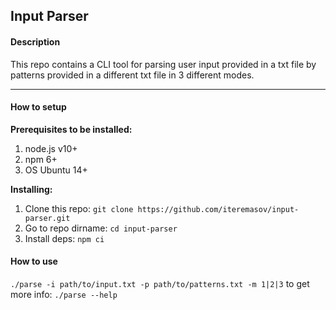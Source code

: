 ## Input Parser

#### Description

This repo contains a CLI tool for parsing user input provided in a txt file by patterns provided in a different txt file in 3 different modes.

_____________________________________________________________
#### How to setup 

**Prerequisites to be installed:**
1. node.js v10+
2. npm 6+
3. OS Ubuntu 14+

**Installing:**
1. Clone this repo:
`git clone https://github.com/iteremasov/input-parser.git`
2. Go to repo dirname:
`cd input-parser`
3. Install deps:
`npm ci`

#### How to use

`./parse -i path/to/input.txt -p path/to/patterns.txt -m 1|2|3`
to get  more info:
`./parse --help`
